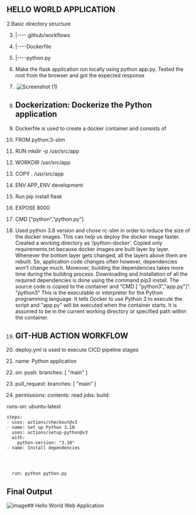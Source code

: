 ## HELLO WORLD APPLICATION
2.Basic directory structure

3. |----.github/workflows
4. |----Dockerfile
5. |----python.py
6. Make the flask application run locally using python app.py. Tested the root  from the browser and got the expected response
7. .![Screenshot (1)](https://github.com/Mathimohamed/py-ci-cd/assets/151551076/67b95d13-0b63-4127-954a-5d600d37d75e)
8. ## Dockerization: Dockerize the Python application
9. Dockerfile is used to create a docker container and consists of
10. FROM python:3-slim
11. RUN mkdir -p /usr/src/app
12.  WORKDIR /usr/src/app
13.  COPY . /usr/src/app
14.  ENV APP_ENV development
15.  Run pip install flask
16.  EXPOSE 8000
17.  CMD ["python","python.py"]

18. Used python 3.8 version and chose rc-slim in order to reduce the size of the docker images. This can help us deploy the docker image faster. Created a working directory as ‘/python-docker’. Copied only requirements.txt because docker images are built layer by layer. Whenever the bottom layer gets changed, all the layers above them are rebuilt. So, application code changes often however, dependencies won't change much. Moreover, building the dependencies takes more time during the building process. Downloading and Installation of all the required dependencies is done using the command pip3 install. The source code is copied to the container and “CMD [ "python3","app.py"]”. "python3" This is the executable or interpreter for the Python programming language. It tells Docker to use Python 3 to execute the script and "app.py" will be executed when the container starts. It is assumed to be in the current working directory or specified path within the container.
19. ## GIT-HUB ACTION WORKFLOW
20. deploy.yml is used to execute CICD pipeline stages
21. name: Python application
22. on:
  push:
    branches: [ "main" ]
  23. pull_request:
    branches: [ "main" ]
24. permissions:
  contents: read
jobs:
  build:

runs-on: ubuntu-latest

    steps:
    - uses: actions/checkout@v3
    - name: Set up Python 3.10
      uses: actions/setup-python@v3
      with:
        python-version: "3.10"
    - name: Install dependencies

        
        
    
      run: python python.py
   ## Final Output
   ![image](https://github.com/Mathimohamed/py-ci-cd/assets/151551076/929d454e-eacd-4009-96a6-0b4725b09fd7)## Hello World Web Application
   
      

    


